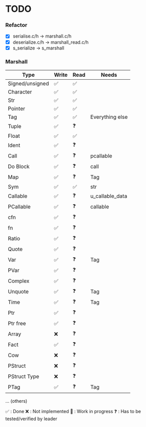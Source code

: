 # TODO

### Refactor

- [x] serialise.c/h -> marshall.c/h
- [x] deserialize.c/h -> marshall_read.c/h
- [x] s_serialize -> s_marshall

### Marshall

|       Type      | Write  |  Read  |      Needs      |
| --------------- | ------ | ------ | --------------- |
| Signed/unsigned |   ✅   |   ✅   |
| Character       |   ✅   |   ✅   |
| Str             |   ✅   |   ✅   |
| Pointer         |   ✅   |   ✅   |
| Tag             |   ✅   |   ✅   | Everything else |
| Tuple           |   ✅   |   ❓   |
| Float           |   ✅   |   ✅   |
| Ident           |   ✅   |   ❓   |
| Call            |   ✅   |   ❓   | pcallable       |
| Do Block        |   ✅   |   ❓   | call            |
| Map             |   ✅   |   ❓   | Tag             |
| Sym             |   ✅   |   ✅   | str
| Callable        |   ✅   |   ❓   | u_callable_data |
| PCallable       |   ✅   |   ❓   | callable |
| cfn             |   ✅   |   ❓   |
| fn              |   ✅   |   ❓   |
| Ratio           |   ✅   |   ❓   |
| Quote           |   ✅   |   ❓   |
| Var             |   ✅   |   ❓   | Tag             |
| PVar            |   ✅   |   ❓   |
| Complex         |   ✅   |   ❓   |
| Unquote         |   ✅   |   ❓   | Tag             |
| Time            |   ✅   |   ❓   | Tag             |
| Ptr             |   ✅   |   ❓   |
| Ptr free        |   ✅   |   ❓   |
| Array           |   ❌   |   ❓   |
| Fact            |   ✅   |   ❓   |
| Cow             |   ❌   |   ❓   |
| PStruct         |   ❌   |   ❓   |
| PStruct Type    |   ❌   |   ❓   |
| PTag            |   ✅   |   ❓   | Tag             |
... (others)

✅ : Done
❌ : Not implemented
🚧 : Work in progress
❓ : Has to be tested/verified by leader

